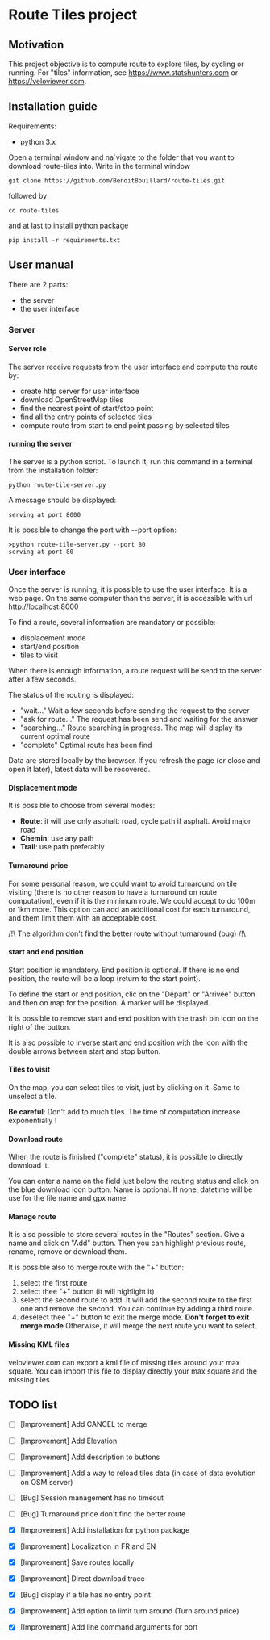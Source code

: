 # Route Tiles project

## Motivation

This project objective is to compute route to explore tiles, by cycling or running.
For "tiles" information, see https://www.statshunters.com or https://veloviewer.com.

## Installation guide

Requirements:

- python 3.x


Open a terminal window and na`vigate to the folder that you want
to download route-tiles into.
Write in the terminal window

``` shell
git clone https://github.com/BenoitBouillard/route-tiles.git
```

followed by 

``` shell
cd route-tiles
```

and at last to install python package

``` shell
pip install -r requirements.txt
```

## User manual

There are 2 parts:
- the server
- the user interface

### Server

#### Server role
The server receive requests from the user interface and compute the route by:
- create http server for user interface
- download OpenStreetMap tiles
- find the nearest point of start/stop point
- find all the entry points of selected tiles
- compute route from start to end point passing by selected tiles

#### running the server

The server is a python script. To launch it, 
run this command in a terminal from the installation folder:

``` shell
python route-tile-server.py
```

A message should be displayed:

``` shell
serving at port 8000
```

It is possible to change the port with --port option:
``` shell
>python route-tile-server.py --port 80
serving at port 80
```

### User interface

Once the server is running, it is possible to use the user interface.
It is a web page. On the same computer than the server, 
it is accessible with url http://localhost:8000

To find a route, several information are mandatory or possible:
- displacement mode
- start/end position
- tiles to visit

When there is enough information, a route request will be send to the server
after a few seconds.

The status of the routing is displayed:
- "wait..." Wait a few seconds before sending the request to the server
- "ask for route..." The request has been send and waiting for the answer
- "searching..." Route searching in progress. The map will display its current optimal route
- "complete" Optimal route has been find

Data are stored locally by the browser. If you refresh the page 
(or close and open it later), latest data will be recovered.

#### Displacement mode

It is possible to choose from several modes:
- **Route**: it will use only asphalt: road, cycle path if asphalt. 
             Avoid major road
- **Chemin**: use any path
- **Trail**: use path preferably

#### Turnaround price

For some personal reason, we could want to avoid turnaround on tile visiting 
(there is no other reason to have a turnaround on route computation), 
even if it is the minimum route. 
We could accept to do 100m or 1km more.
This option can add an additional cost for each turnaround, 
and them limit them with an acceptable cost.

/!\ The algorithm don't find the better route without turnaround (bug) /!\

#### start and end position

Start position is mandatory. End position is optional. 
If there is no end position, the route will be a loop 
(return to the start point).

To define the start or end position, clic on the "Départ" or "Arrivée" button 
and then on map for the position. A marker will be displayed.

It is possible to remove start and end position with the trash bin icon 
on the right of the button.

It is also possible to inverse start and end position with the icon 
with the double arrows between start and stop button.

#### Tiles to visit

On the map, you can select tiles to visit, just by clicking on it. Same to
unselect a tile.

**Be careful**: Don't add to much tiles. The time of computation increase exponentially !

#### Download route

When the route is finished ("complete" status), 
it is possible to directly download it. 

You can enter a name on the field just below the routing status and click
on the blue download icon button.
Name is optional. If none, datetime will be use for the file name and gpx name.

#### Manage route

It is also possible to store several routes in the "Routes" section.
Give a name and click on "Add" button.
Then you can highlight previous route, rename, remove or download them.

It is possible also to merge route with the "+" button:
1. select the first route
1. select thee "+" button (it will highlight it)
1. select the second route to add.
   It will add the second route to the first one and remove the second.
   You can continue by adding a third route.
1. deselect thee "+" button to exit the merge mode. 
   **Don't forget to exit merge mode** Otherwise, it will merge the next route
   you want to select. 
   
   
#### Missing KML files
veloviewer.com can export a kml file of missing tiles around your max square.
You can import this file to display directly your max square 
and the missing tiles.

## TODO list

- [ ] [Improvement] Add CANCEL to merge
- [ ] [Improvement] Add Elevation
- [ ] [Improvement] Add description to buttons
- [ ] [Improvement] Add a way to reload tiles data (in case of data evolution on OSM server)
- [ ] [Bug] Session management has no timeout
- [ ] [Bug] Turnaround price don't find the better route

- [X] [Improvement] Add installation for python package
- [X] [Improvement] Localization in FR and EN
- [X] [Improvement] Save routes locally
- [X] [Improvement] Direct download trace
- [X] [Bug] display if a tile has no entry point
- [X] [Improvement] Add option to limit turn around (Turn around price)
- [X] [Improvement] Add line command arguments for port
